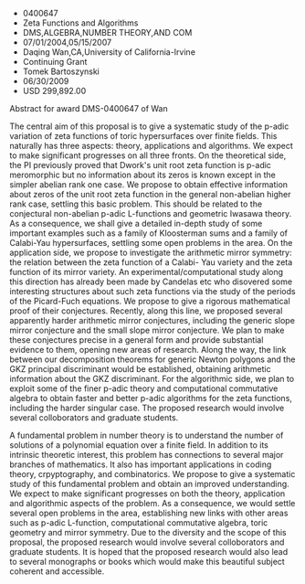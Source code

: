 
* 0400647
* Zeta Functions and Algorithms
* DMS,ALGEBRA,NUMBER THEORY,AND COM
* 07/01/2004,05/15/2007
* Daqing Wan,CA,University of California-Irvine
* Continuing Grant
* Tomek Bartoszynski
* 06/30/2009
* USD 299,892.00

Abstract for award DMS-0400647 of Wan

The central aim of this proposal is to give a systematic study of the p-adic
variation of zeta functions of toric hypersurfaces over finite fields. This
naturally has three aspects: theory, applications and algorithms. We expect to
make significant progresses on all three fronts. On the theoretical side, the PI
previously proved that Dwork's unit root zeta function is p-adic meromorphic but
no information about its zeros is known except in the simpler abelian rank one
case. We propose to obtain effective information about zeros of the unit root
zeta function in the general non-abelian higher rank case, settling this basic
problem. This should be related to the conjectural non-abelian p-adic
L-functions and geometric Iwasawa theory. As a consequence, we shall give a
detailed in-depth study of some important examples such as a family of
Kloosterman sums and a family of Calabi-Yau hypersurfaces, settling some open
problems in the area. On the application side, we propose to investigate the
arithmetic mirror symmetry: the relation between the zeta function of a Calabi-
Yau variety and the zeta function of its mirror variety. An
experimental/computational study along this direction has already been made by
Candelas etc who disovered some interesting structures about such zeta functions
via the study of the periods of the Picard-Fuch equations. We propose to give a
rigorous mathematical proof of their conjectures. Recently, along this line, we
proposed several apparently harder arithmetic mirror conjectures, including the
generic slope mirror conjecture and the small slope mirror conjecture. We plan
to make these conjectures precise in a general form and provide substantial
evidence to them, opening new areas of research. Along the way, the link between
our decomposition theorems for generic Newton polygons and the GKZ principal
discriminant would be established, obtaining arithmetic information about the
GKZ discriminant. For the algorithmic side, we plan to exploit some of the finer
p-adic theory and computational commutative algebra to obtain faster and better
p-adic algorithms for the zeta functions, including the harder singular case.
The proposed research would involve several colloborators and graduate students.

A fundamental problem in number theory is to understand the number of solutions
of a polynomial equation over a finite field. In addition to its intrinsic
theoretic interest, this problem has connections to several major branches of
mathematics. It also has important applications in coding theory, crpyptography,
and combinatorics. We propose to give a systematic study of this fundamental
problem and obtain an improved understanding. We expect to make significant
progresses on both the theory, application and algorithmic aspects of the
problem. As a consequence, we would settle several open problems in the area,
establishing new links with other areas such as p-adic L-function, computational
commutative algebra, toric geometry and mirror symmetry. Due to the diversity
and the scope of this proposal, the proposed research would involve several
colloborators and graduate students. It is hoped that the proposed research
would also lead to several monographs or books which would make this beautiful
subject coherent and accessible.
